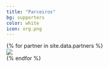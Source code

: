 ```yaml
---
title: "Parceiros"
bg: supporters
color: white
icon: org.png
---
```


<div class="row partners organization">
{% for partner in site.data.partners %}
  <div class="col s12 partner {% if full-width %}full-width{% endif %} valign">
    <a href="{{ partner.site }}" target="blank"><img src="img/partners/{{ partner.logo-image }}"/></a>
  </div>
{% endfor %}
</div>
